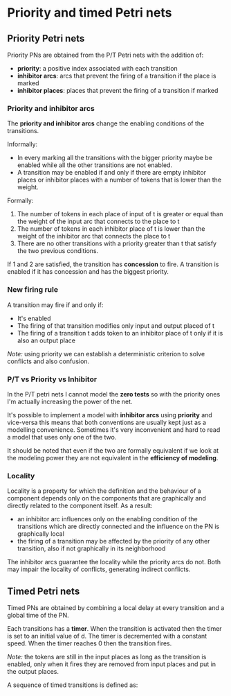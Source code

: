 # Priority and timed Petri nets

## Priority Petri nets

Priority PNs are obtained from the P/T Petri nets with the addition of:

- **priority**: a positive index associated with each transition
- **inhibitor arcs**: arcs that prevent the firing of a transition if the place is marked
- **inhibitor places**: places that prevent the firing of a transition if marked

### Priority and inhibitor arcs

The **priority and inhibitor arcs** change the enabling conditions of the transitions.

Informally:

- In every marking all the transitions with the bigger priority maybe be enabled while all the other transitions are not enabled.
- A transition may be enabled if and only if there are empty inhibitor places or inhibitor places with a number of tokens that is lower than the weight.

Formally:

1. The number of tokens in each place of input of t is greater or equal than the weight of the input arc that connects to the place to t
2. The number of tokens in each inhibitor place of t is lower than the weight of the inhibitor arc that connects the place to t
3. There are no other transitions with a priority greater than t that satisfy the two previous conditions.

If 1 and 2 are satisfied, the transition has **concession** to fire. A transition is enabled if it has concession and has the biggest priority.

### New firing rule

A transition may fire if and only if:

- It's enabled
- The firing of that transition modifies only input and output placed of t
- The firing of a transition t adds token to an inhibitor place of t only if it is also an output place

*Note:* using priority we can establish a deterministic criterion to solve conflicts and also confusion.  

### P/T vs Priority vs Inhibitor

In the P/T petri nets I cannot model the **zero tests** so with the priority ones I'm actually increasing the power of the net.

It's possible to implement a model with **inhibitor arcs** using **priority** and vice-versa this means that both conventions are usually kept just as a modelling convenience. Sometimes it's very inconvenient and hard to read a model that uses only one of the two.

It should be noted that even if the two are formally equivalent if we look at the modeling power they are not equivalent in the **efficiency of modeling**.

### Locality

Locality is a property for which the definition and the behaviour of a component depends only on the components that are graphically and directly related to the component itself. As a result:

- an inhibitor arc influences only on the enabling condition of the transitions which are directly connected and the influence on the PN is graphically local
- the firing of a transition may be affected by the priority of any other transition, also if not graphically in its neighborhood

The inhibitor arcs guarantee the locality while the priority arcs do not. Both may impair the locality of conflicts, generating indirect conflicts.

## Timed Petri nets

Timed PNs are obtained by combining a local delay at every transition and a global time of the PN.

Each transitions has a **timer**. When the transition is activated then the timer is set to an initial value of d. The timer is decremented with a constant speed. When the timer reaches 0 then the transition fires.

*Note:* the tokens are still in the input places as long as the transition is enabled, only when it fires they are removed from input places and put in the output places.

A sequence of timed transitions is defined as:
